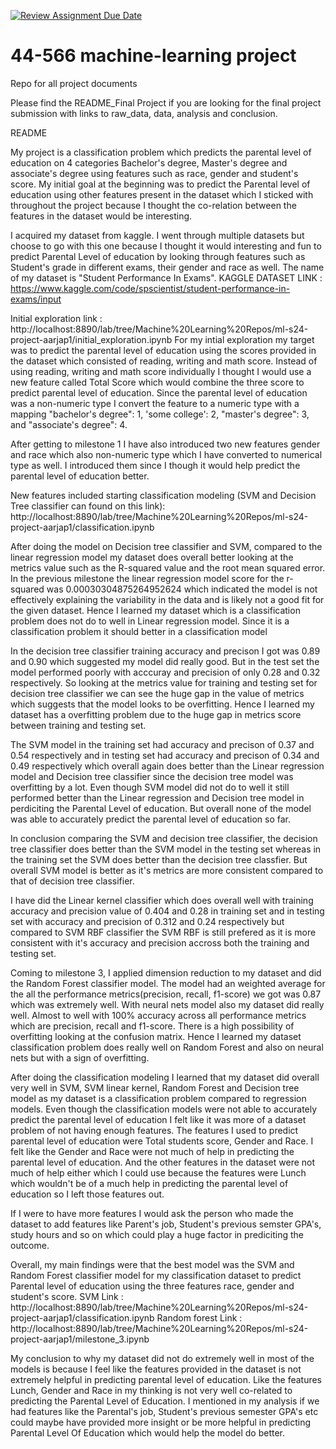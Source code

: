 [![Review Assignment Due Date](https://classroom.github.com/assets/deadline-readme-button-24ddc0f5d75046c5622901739e7c5dd533143b0c8e959d652212380cedb1ea36.svg)](https://classroom.github.com/a/7lKBcjfN)
# 44-566 machine-learning project
Repo for all project documents

Please find the README_Final Project if you are looking for the final project submission with links to raw_data, data, analysis and conclusion.

README

My project is a classification problem which predicts the parental level of education on 4 categories Bachelor's degree, Master's degree and associate's degree using features such as race, gender and student's score. My initial goal at the beginning was to predict the Parental level of education using other features present in the dataset which I sticked with throughout the project because I thought the co-relation between the features in the dataset would be interesting.

I acquired my dataset from kaggle. I went through multiple datasets but choose to go with this one because I thought it would interesting and fun to predict Parental Level of education by looking through features such as Student's grade in different exams, their gender and race as well. The name of my dataset is "Student Performance In Exams". 
KAGGLE DATASET LINK : https://www.kaggle.com/code/spscientist/student-performance-in-exams/input

Initial exploration link : http://localhost:8890/lab/tree/Machine%20Learning%20Repos/ml-s24-project-aarjap1/initial_exploration.ipynb
For my intial exploration my target was to predict the parental level of education using the scores provided in the dataset which consisted of reading, writing and math score. Instead of using reading, writing and math score individually I thought I would use a new feature called Total Score which would combine the three score to predict parental level of education. Since the parental level of education was a non-numeric type I convert the feature to a numeric type with a mapping "bachelor's degree": 1, 'some college': 2, "master's degree": 3, and "associate's degree": 4.

After getting to milestone 1 I have also introduced two new features gender and race which also non-numeric type which I have converted to numerical type as well. I introduced them since I though it would help predict the parental level of education better.

New features included starting classification modeling (SVM and Decision Tree classifier can found on this link): http://localhost:8890/lab/tree/Machine%20Learning%20Repos/ml-s24-project-aarjap1/classification.ipynb

After doing the model on Decision tree classifier and SVM, compared to the linear regression model my dataset does overall better looking at the metrics value such as the R-squared value and the root mean squared error. In the previous milestone the linear regression model score for the r-squared was 0.00030304875264952624 which indicated the model is not effectively explaining the variability in the data and is likely not a good fit for the given dataset. Hence I learned my dataset which is a classification problem does not do to well in Linear regression model. Since it is a classification problem it should better in a classification model

In the decision tree classifier training accuracy and precison I got was 0.89 and 0.90 which suggested my model did really good. But in the test set the model performed poorly with acccuray and precision of only 0.28 and 0.32 respectively. So looking at the metrics value for training and testing set for decision tree classifier we can see the huge gap in the value of metrics which suggests that the model looks to be overfitting. Hence I learned my dataset has a overfitting problem due to the huge gap in metrics score between training and testing set.

The SVM model in the training set had accuracy and precison of 0.37 and 0.54 respectively and in testing set had accuracy and precison of 0.34 and 0.49 respectively which overall again does better than the Linear regression model and Decision tree classifier since the decision tree model was overfitting by a lot. Even though SVM model did not do to well it still performed better than the Linear regression and Decision tree model in perdiciting the Parental Level of education. But overall none of the model was able to accurately predict the parental level of education so far.

In conclusion comparing the SVM and decision tree classifier, the decision tree classifier does better than the SVM model in the testing set whereas in the training set the SVM does better than the decision tree classfier. But overall SVM model is better as it's metrics are more consistent compared to that of decision tree classifier.

I have did the Linear kernel classifier which does overall well with training accuracy and precision value of 0.404 and 0.28 in training set and in testing set with accuracy and precision of 0.312 and 0.24 respectively but compared to SVM RBF classifier the SVM RBF is still prefered as it is more consistent with it's accuracy and precision accross both the training and testing set.

Coming to milestone 3, I applied dimension reduction to my dataset and did the Random Forest classifier model. The model had an weighted average for the all the performance metrics(precision, recall, f1-score) we got was 0.87 which was extremely well. With neural nets model also my dataset did really well. Almost to well with 100% accuracy across all performance metrics which are precision, recall and f1-score. There is a high possibility of overfitting looking at the confusion matrix. Hence I learned my dataset classification problem does really well on Random Forest and also on neural nets but with a sign of overfitting.

After doing the classification modeling I learned that my dataset did overall very well in SVM, SVM linear kernel, Random Forest and Decision tree model as my dataset is a classification problem compared to regression models. Even though the classification models were not able to accurately predict the parental level of education I felt like it was more of a dataset problem of not having enough features. The features I used to predict parental level of education were Total students score, Gender and Race. I felt like the Gender and Race were not much of help in predicting the parental level of education. And the other features in the dataset were not much of help either which I could use because the features were Lunch which wouldn't be of a much help in predicting the parental level of education so I left those features out.

If I were to have more features I would ask the person who made the dataset to add features like Parent's job, Student's previous semster GPA's, study hours and so on which could play a huge factor in prediciting the outcome.

Overall, my main findings were that the best model was the SVM and Random Forest classifier model for my classification dataset to predict Parental level of education using the three features race, gender and student's score. 
SVM Link : http://localhost:8890/lab/tree/Machine%20Learning%20Repos/ml-s24-project-aarjap1/classification.ipynb
Random forest Link : http://localhost:8890/lab/tree/Machine%20Learning%20Repos/ml-s24-project-aarjap1/milestone_3.ipynb

My conclusion to why my dataset did not do extremely well in most of the models is because I feel like the features provided in the dataset is not extremely helpful in predicting parental level of education. Like the features Lunch, Gender and Race in my thinking is not very well co-related to predicting the Parental Level of Education. I mentioned in my analysis if we had features like the Parental's job, Student's previous semester GPA's etc could maybe have provided more insight or be more helpful in predicting Parental Level Of Education which would help the model do better.